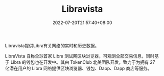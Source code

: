 ﻿---
weight: 
title: "Libravista"
description: "Libravista提供Libra有关网络的实时和历史数据"
date: 2022-07-20T21:57:40+08:00
lastmod: 2022-07-20T16:45:40+08:00
draft: false
authors: ["seven"]
featuredImage: "libravista.png"
link: "https://www.libravista.com/"
tags: ["区块链浏览器","Libravista"]
categories: ["navigation"]
navigation: ["区块链浏览器"]
lightgallery: true
toc: true
pinned: false
recommend: false
recommend1: false
---
Libravista提供Libra有关网络的实时和历史数据。

LibraVista 自称全球首家 Libra 测试网区块浏览器，可观测全部交易信息，同时基于 Libra 的钱包也在开发中。其由 TokenClub 北美团队开发，致力于为拥有 27 亿潜在用户的 Libra 网络提供区块浏览器、钱包、Dapp、Dapp 商店等服务。